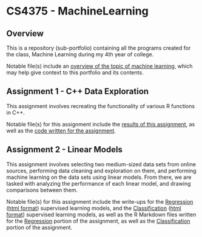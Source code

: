 # CS4375 - MachineLearning
## Overview

This is a repository (sub-portfolio) containing all the programs created for the class, Machine Learning during my 4th year of college.

Notable file(s) include an [overview of the topic of machine learning](Overview/Overview%20of%20ML.pdf), which may help give context to this portfolio and its contents.

## Assignment 1 - C++ Data Exploration

This assignment involves recreating the functionality of various R functions in C++.

Notable file(s) for this assignment include the [results of this assignment](C++%20Data%20Exploration/Data%20Exploration%20Writeup.pdf), as well as the [code written for the assignment](C++%20Data%20Exploration/main.cpp).

## Assignment 2 - Linear Models

This assignment involves selecting two medium-sized data sets from online sources, performing data cleaning and exploration on them, and performing machine learning on the data sets using linear models. From there, we are tasked with analyzing the performance of each linear model, and drawing comparisons between them.

Notable file(s) for this assignment include the write-ups for the [Regression](Linear%20Models/Regression.pdf) ([html format](Linear%20Models/Regression.html)) supervised learning models, and the [Classification](Linear%20Models/Classification.pdf) ([html format](Linear%20Models/Classification.html)) supervised learning models, as well as the R Markdown files written for the [Regression](Linear%20Models/Regression.Rmd) portion of the assignment, as well as the [Classification](Linear%20Models/Classification.Rmd) portion of the assignment.